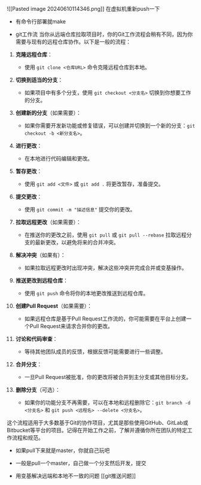 ![[Pasted image 20240610114346.png]]
在虚拟机重新push一下
- 有命令行部署就make


- git工作流
当你从远端仓库拉取项目时，你的Git工作流程会稍有不同，因为你需要与现有的远程仓库协作。以下是一般的流程：

1. **克隆远程仓库**：
   - 使用 `git clone <仓库URL>` 命令克隆远程仓库到本地。

2. **切换到适当的分支**：
   - 如果项目中有多个分支，使用 `git checkout <分支名>` 切换到你想要工作的分支。

3. **创建新的分支**（如果需要）：
   - 如果你需要开发新功能或修复错误，可以创建并切换到一个新的分支：`git checkout -b <新分支名>`。

4. **进行更改**：
   - 在本地进行代码编辑和更改。

5. **暂存更改**：
   - 使用 `git add <文件>` 或 `git add .` 将更改暂存，准备提交。

6. **提交更改**：
   - 使用 `git commit -m "描述信息"` 提交你的更改。

7. **拉取远程更改**（如果需要）：
   - 在推送你的更改之前，使用 `git pull` 或 `git pull --rebase` 拉取远程分支的最新更改，以避免将来的合并冲突。

8. **解决冲突**（如果有）：
   - 如果拉取远程更改时出现冲突，解决这些冲突并完成合并或变基操作。

9. **推送更改到远程仓库**：
   - 使用 `git push` 命令将你的本地更改推送到远程仓库。

10. **创建Pull Request**（如果需要）：
    - 如果远程仓库是基于Pull Request工作流的，你可能需要在平台上创建一个Pull Request来请求合并你的更改。

11. **讨论和代码审查**：
    - 等待其他团队成员的反馈，根据反馈可能需要进行一些调整。

12. **合并分支**：
    - 一旦Pull Request被批准，你的更改将被合并到主分支或其他目标分支。

13. **删除分支**（可选）：
    - 如果你的功能分支不再需要，可以在本地和远程删除它：`git branch -d <分支名>` 和 `git push <远程名> --delete <分支名>`。

这个流程适用于大多数基于Git的协作项目，尤其是那些使用GitHub、GitLab或Bitbucket等平台的项目。记得在开始工作之前，了解并遵循你所在团队的特定工作流程和规范。



- 如果pull下来就是master，你就自己玩吧

- 一般是pull一个master，自己做一个分支然后开发，提交


- 用变基解决远端和本地不一致的问题
[[git推送问题]]



